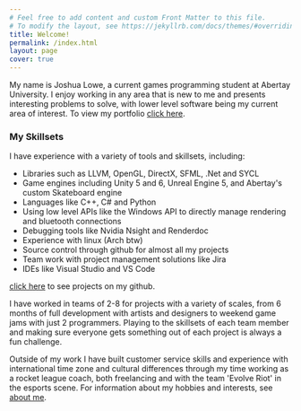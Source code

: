 ```yaml
---
# Feel free to add content and custom Front Matter to this file.
# To modify the layout, see https://jekyllrb.com/docs/themes/#overriding-theme-defaults
title: Welcome!
permalink: /index.html
layout: page
cover: true
---
```


My name is Joshua Lowe, a current games programming student at Abertay University. I enjoy working in any area that is new to me and presents interesting problems to solve, with lower level software  being my current area of interest. To view my portfolio [click here](portfolio/).
### My Skillsets

I have experience with a variety of tools and skillsets, including:
- Libraries such as LLVM, OpenGL, DirectX, SFML, .Net and SYCL
- Game engines including Unity 5 and 6, Unreal Engine 5, and Abertay's custom Skateboard engine
- Languages like C++, C# and Python
- Using low level APIs like the Windows API to directly manage rendering and bluetooth connections
- Debugging tools like Nvidia Nsight and Renderdoc
- Experience with linux (Arch btw)
- Source control through github for almost all my projects
- Team work with project management solutions like Jira 
- IDEs like Visual Studio and VS Code

[click here](https://github.com/dippy2214) to see projects on my github.

I have worked in teams of 2-8 for projects with a variety of scales, from 6 months of full development with artists and designers to weekend game jams with just 2 programmers. Playing to the skillsets of each team member and making sure everyone gets something out of each project is always a fun challenge. 

Outside of my work I have built customer service skills and experience with international time zone and cultural differences through my time working as a rocket league coach, both freelancing and with the team 'Evolve Riot' in the esports scene. For information about my hobbies and interests, see [about me](about/).